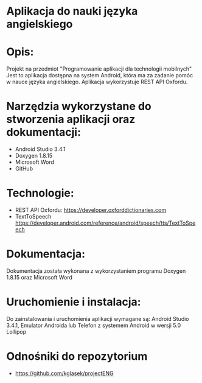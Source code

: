 # Aplikacja do nauki języka angielskiego

# Opis:
Projekt na przedmiot "Programowanie aplikacji dla technologii mobilnych" Jest to aplikacja dostępna na system Android, która ma za zadanie pomóc w nauce języka angielskiego.
Aplikacja wykorzystuje REST API Oxfordu.

# Narzędzia wykorzystane do stworzenia aplikacji oraz dokumentacji: 
-	Android Studio 3.4.1
-	Doxygen 1.8.15
-	Microsoft Word
-	GitHub

# Technologie:
-	REST API Oxfordu: https://developer.oxforddictionaries.com
-	TextToSpeech https://developer.android.com/reference/android/speech/tts/TextToSpeech

# Dokumentacja:
Dokumentacja została wykonana z wykorzystaniem programu Doxygen 1.8.15 oraz Microsoft Word

# Uruchomienie i instalacja:
Do zainstalowania i uruchomienia aplikacji wymagane są: Android Studio 3.4.1, Emulator Androida lub Telefon z systemem Android w wersji 5.0 Lollipop

# Odnośniki do repozytorium
- https://github.com/kglasek/projectENG
